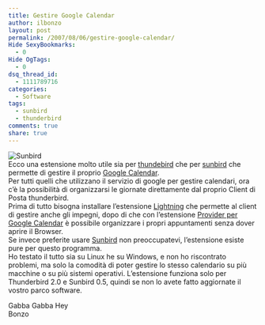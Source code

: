 ```yaml
---
title: Gestire Google Calendar
author: ilbonzo
layout: post
permalink: /2007/08/06/gestire-google-calendar/
Hide SexyBookmarks:
  - 0
Hide OgTags:
  - 0
dsq_thread_id:
  - 1111789716
categories:
  - Software
tags:
  - sunbird
  - thunderbird
comments: true
share: true
---
```

![Sunbird][1]  
Ecco una estensione molto utile sia per [thundebird][2] che per [sunbird][3] che permette di gestire il proprio [Google Calendar][4].  
Per tutti quelli che utilizzano il servizio di google per gestire calendari, ora c&#8217;è la possibilità di organizzarsi le giornate direttamente dal proprio Client di Posta thunderbird.  
Prima di tutto bisogna installare l&#8217;estensione [Lightning][5] che permette al client di gestire anche gli impegni, dopo di che con l&#8217;estensione [Provider per Google Calendar][6] è possibile organizzare i propri appuntamenti senza dover aprire il Browser.  
Se invece preferite usare [Sunbird][7] non preoccupatevi, l&#8217;estensione esiste pure per questo programma.  
Ho testato il tutto sia su Linux he su Windows, e non ho riscontrato problemi, ma solo la comodità di poter gestire lo stesso calendario su più macchine o su più sistemi operativi. L&#8217;estensione funziona solo per Thunderbird 2.0 e Sunbird 0.5, quindi se non lo avete fatto aggiornate il vostro parco software.

Gabba Gabba Hey  
Bonzo

<div class='kindleWidget kindleLight' >

</div>



 [1]: http://magni.me/wp-content/uploads/2007/08/sunbird-256x256-white.miniatura.png
 [2]: https://addons.mozilla.org/it/thunderbird
 [3]: https://addons.mozilla.org/it/sunbird
 [4]: http://www.google.com/calendar/render?hl=it&#038;pli=1
 [5]: https://addons.mozilla.org/it/thunderbird/addon/2313
 [6]: https://addons.mozilla.org/it/thunderbird/addon/4631
 [7]: https://addons.mozilla.org/it/sunbird/addon/4631
